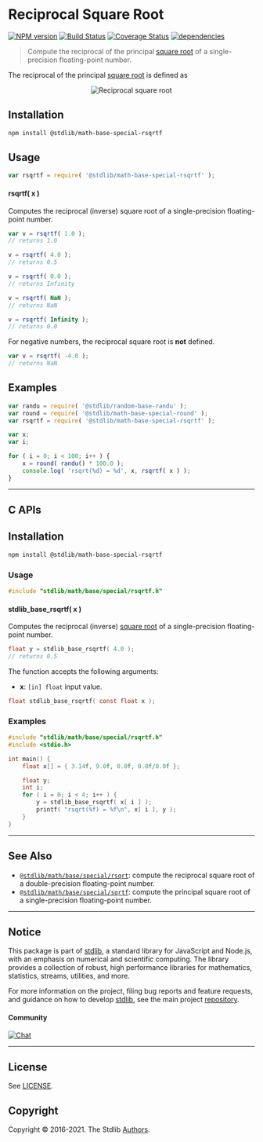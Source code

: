 <!--

@license Apache-2.0

Copyright (c) 2020 The Stdlib Authors.

Licensed under the Apache License, Version 2.0 (the "License");
you may not use this file except in compliance with the License.
You may obtain a copy of the License at

   http://www.apache.org/licenses/LICENSE-2.0

Unless required by applicable law or agreed to in writing, software
distributed under the License is distributed on an "AS IS" BASIS,
WITHOUT WARRANTIES OR CONDITIONS OF ANY KIND, either express or implied.
See the License for the specific language governing permissions and
limitations under the License.

-->

# Reciprocal Square Root

[![NPM version][npm-image]][npm-url] [![Build Status][test-image]][test-url] [![Coverage Status][coverage-image]][coverage-url] [![dependencies][dependencies-image]][dependencies-url]

> Compute the reciprocal of the principal [square root][square-root] of a single-precision floating-point number.

<section class="intro">

The reciprocal of the principal [square root][square-root] is defined as

<!-- <equation class="equation" label="eq:reciprocal_square_root" align="center" raw="\operatorname{rsqrtf}(x)=\frac{1}{\sqrt{x}}" alt="Reciprocal square root"> -->

<div class="equation" align="center" data-raw-text="\operatorname{rsqrtf}(x)=\frac{1}{\sqrt{x}}" data-equation="eq:reciprocal_square_root">
    <img src="https://cdn.jsdelivr.net/gh/stdlib-js/stdlib@0fa0140fef638265646fb520a52170d5e0495023/lib/node_modules/@stdlib/math/base/special/rsqrtf/docs/img/equation_reciprocal_square_root.svg" alt="Reciprocal square root">
    <br>
</div>

<!-- </equation> -->

</section>

<!-- /.intro -->

<section class="installation">

## Installation

```bash
npm install @stdlib/math-base-special-rsqrtf
```

</section>

<section class="usage">

## Usage

```javascript
var rsqrtf = require( '@stdlib/math-base-special-rsqrtf' );
```

#### rsqrtf( x )

Computes the reciprocal (inverse) square root of a single-precision floating-point number.

```javascript
var v = rsqrtf( 1.0 );
// returns 1.0

v = rsqrtf( 4.0 );
// returns 0.5

v = rsqrtf( 0.0 );
// returns Infinity

v = rsqrtf( NaN );
// returns NaN

v = rsqrtf( Infinity );
// returns 0.0
```

For negative numbers, the reciprocal square root is **not** defined.

```javascript
var v = rsqrtf( -4.0 );
// returns NaN
```

</section>

<!-- /.usage -->

<section class="examples">

## Examples

<!-- eslint no-undef: "error" -->

```javascript
var randu = require( '@stdlib/random-base-randu' );
var round = require( '@stdlib/math-base-special-round' );
var rsqrtf = require( '@stdlib/math-base-special-rsqrtf' );

var x;
var i;

for ( i = 0; i < 100; i++ ) {
    x = round( randu() * 100.0 );
    console.log( 'rsqrt(%d) = %d', x, rsqrtf( x ) );
}
```

</section>

<!-- /.examples -->

<!-- C interface documentation. -->

* * *

<section class="c">

## C APIs

<!-- Section to include introductory text. Make sure to keep an empty line after the intro `section` element and another before the `/section` close. -->

<section class="intro">

</section>

<!-- /.intro -->

<!-- C usage documentation. -->

<section class="installation">

## Installation

```bash
npm install @stdlib/math-base-special-rsqrtf
```

</section>

<section class="usage">

### Usage

```c
#include "stdlib/math/base/special/rsqrtf.h"
```

#### stdlib_base_rsqrtf( x )

Computes the reciprocal (inverse) [square root][square-root] of a single-precision floating-point number.

```c
float y = stdlib_base_rsqrtf( 4.0 );
// returns 0.5
```

The function accepts the following arguments:

-   **x**: `[in] float` input value.

```c
float stdlib_base_rsqrtf( const float x );
```

</section>

<!-- /.usage -->

<!-- C API usage notes. Make sure to keep an empty line after the `section` element and another before the `/section` close. -->

<section class="notes">

</section>

<!-- /.notes -->

<!-- C API usage examples. -->

<section class="examples">

### Examples

```c
#include "stdlib/math/base/special/rsqrtf.h"
#include <stdio.h>

int main() {
    float x[] = { 3.14f, 9.0f, 0.0f, 0.0f/0.0f };

    float y;
    int i;
    for ( i = 0; i < 4; i++ ) {
        y = stdlib_base_rsqrtf( x[ i ] );
        printf( "rsqrt(%f) = %f\n", x[ i ], y );
    }
}
```

</section>

<!-- /.examples -->

</section>

<!-- /.c -->

<!-- Section for related `stdlib` packages. Do not manually edit this section, as it is automatically populated. -->

<section class="related">

* * *

## See Also

-   [`@stdlib/math/base/special/rsqrt`][@stdlib/math/base/special/rsqrt]: compute the reciprocal square root of a double-precision floating-point number.
-   [`@stdlib/math/base/special/sqrtf`][@stdlib/math/base/special/sqrtf]: compute the principal square root of a single-precision floating-point number.

</section>

<!-- /.related -->

<!-- Section for all links. Make sure to keep an empty line after the `section` element and another before the `/section` close. -->


<section class="main-repo" >

* * *

## Notice

This package is part of [stdlib][stdlib], a standard library for JavaScript and Node.js, with an emphasis on numerical and scientific computing. The library provides a collection of robust, high performance libraries for mathematics, statistics, streams, utilities, and more.

For more information on the project, filing bug reports and feature requests, and guidance on how to develop [stdlib][stdlib], see the main project [repository][stdlib].

#### Community

[![Chat][chat-image]][chat-url]

---

## License

See [LICENSE][stdlib-license].


## Copyright

Copyright &copy; 2016-2021. The Stdlib [Authors][stdlib-authors].

</section>

<!-- /.stdlib -->

<!-- Section for all links. Make sure to keep an empty line after the `section` element and another before the `/section` close. -->

<section class="links">

[npm-image]: http://img.shields.io/npm/v/@stdlib/math-base-special-rsqrtf.svg
[npm-url]: https://npmjs.org/package/@stdlib/math-base-special-rsqrtf

[test-image]: https://github.com/stdlib-js/math-base-special-rsqrtf/actions/workflows/test.yml/badge.svg
[test-url]: https://github.com/stdlib-js/math-base-special-rsqrtf/actions/workflows/test.yml

[coverage-image]: https://img.shields.io/codecov/c/github/stdlib-js/math-base-special-rsqrtf/main.svg
[coverage-url]: https://codecov.io/github/stdlib-js/math-base-special-rsqrtf?branch=main

[dependencies-image]: https://img.shields.io/david/stdlib-js/math-base-special-rsqrtf.svg
[dependencies-url]: https://david-dm.org/stdlib-js/math-base-special-rsqrtf/main

[chat-image]: https://img.shields.io/gitter/room/stdlib-js/stdlib.svg
[chat-url]: https://gitter.im/stdlib-js/stdlib/

[stdlib]: https://github.com/stdlib-js/stdlib

[stdlib-authors]: https://github.com/stdlib-js/stdlib/graphs/contributors

[stdlib-license]: https://raw.githubusercontent.com/stdlib-js/math-base-special-rsqrtf/main/LICENSE

[square-root]: https://en.wikipedia.org/wiki/Square_root

<!-- <related-links> -->

[@stdlib/math/base/special/rsqrt]: https://github.com/stdlib-js/math-base-special-rsqrt

[@stdlib/math/base/special/sqrtf]: https://github.com/stdlib-js/math-base-special-sqrtf

<!-- </related-links> -->

</section>

<!-- /.links -->
